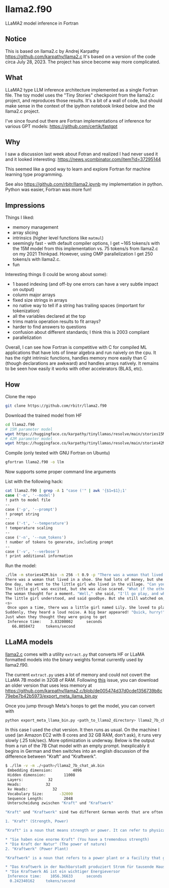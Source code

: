 # llama2.f90
LLaMA2 model inference in Fortran

## Notice

This is based on llama2.c by Andrej Karpathy https://github.com/karpathy/llama2.c It's based on a version of the code circa July 28, 2023. The project has since become way more complicated.

## What

LLaMA2 type LLM inference architecture implemented as a single Fortran file. The toy model uses the "Tiny Stories" checkpoint from the llama2.c project, and reproduces those results. It's a bit of a wall of code, but should make sense in the context of the ipython notebook linked below and the llama2.c project. 

I've since found out there are Fortran implementations of inference for various GPT models: https://github.com/certik/fastgpt 

## Why

I saw a discussion last week about Fotran and realized I had never used it and it looked interesting: https://news.ycombinator.com/item?id=37295144

This seemed like a good way to learn and explore Fortran for machine learning type programming. 

See also https://github.com/rbitr/llama2.ipynb my implementation in python. Python was easier, Fortran was more fun!

## Impressions

Things I liked:

- memory management
- array slicing
- intrinsics (higher level functions like `matmul`)
- seemingly fast - with default compiler options, I get ~165 tokens/s with the 15M model from this implementation vs. 75 tokens/s from llama2.c on my 2021 Thinkpad. However, using OMP parallelization I get 250 tokens/s with llama2.c. 
- fun

Interesting things (I could be wrong about some):

- 1 based indexing (and off-by one errors can have a very subtle impact on output)
- column major arrays
- fixed size strings in arrays
- no native way to tell if a string has trailing spaces (important for tokenization)
- all the variables declared at the top
- trims matrix operation results to fit arrays? 
- harder to find answers to questions
- confusion about different standards; I think this is 2003 compliant
- parallelization  

Overall, I can see how Fortran is competitive with C for compiled ML applications that have lots of linear algebra and run naively on the cpu. It has the right intrinsic functions, handles memory more easily than C (though declarations are awkward) and handles arrays natively. It remains to be seen how easily it works with other accelerators (BLAS, etc). 

## How

Clone the repo
```bash
git clone https://github.com/rbitr/llama2.f90
```

Download the trained model from HF
```bash
cd llama2.f90
# 15M parameter model
wget https://huggingface.co/karpathy/tinyllamas/resolve/main/stories15M.bin
# 42M parameter model
wget https://huggingface.co/karpathy/tinyllamas/resolve/main/stories42M.bin
``` 

Compile (only tested with GNU Fortran on Ubuntu)
```bash
gfortran llama2.f90 -o llm
```

Now supports some proper command line arguments

List with the following hack:
```bash
cat llama2.f90 | grep -A 1 "case ('" | awk '{$1=$1};1'
case ('-m', '--model')
! path to model file
--
case ('-p', '--prompt')
! prompt string
--
case ('-t', '--temperature')
! temperature scaling
--
case ('-n', '--num_tokens')
! number of tokens to generate, including prompt
--
case ('-v', '--verbose')
! print additional information
```

Run the model:


```bash
./llm -m stories42M.bin -n 256 -t 0.9 -p "There was a woman that lived in a shoe"
There was a woman that lived in a shoe. She had lots of money, but she was very selfish.
One day, she went to the little girl who lived in the village. "Can you play with me?" she asked. 
The little girl was excited, but she was also scared. "What if the others show you how to be kind and generous?" she said.
The woman thought for a moment. "Well," she said, "I'll go play, and when I do, I'll be kind."
The little girl understood, and said goodbye. But she still watched on, ready to give the woman something, when she saw
<s>
 Once upon a time, there was a little girl named Lily. She loved to play outside in the sunshine. One day, Lily and her friend Timmy went on a walk in the forest. They saw many trees and birds, and it was very peaceful.
Suddenly, they heard a loud noise. A big bear appeared! "Quick, hurry!" cried Lily to Timmy. They ran as fast as they could, but the bear was getting closer.
Just when they thought they were going to get 
 Inference time:    3.83200002      seconds
   66.8058472     tokens/second
```

## LLaMA models

[llama2.c](https://github.com/karpathy/llama2.c/) comes with a utility `extract.py` that converts HF or LLaMA formatted models into the binary weights format currently used by llama2.f90.

The current `extract.py` uses a lot of memory and could not covert the LLaMA 7B model in 32GB of RAM. Following [this](https://github.com/karpathy/llama2.c/issues/341) issue, you can download an older version that uses less memory at https://github.com/karpathy/llama2.c/blob/de005474d37d0cde1356739b8c79ebe7b42b5973/export_meta_llama_bin.py 

Once you jump through Meta's hoops to get the model, you can convert with

```bash
python export_meta_llama_bin.py <path_to_llama2_directory> llama2_7b_chat_ak.bin
```

In this case I used the chat version. It then runs as usual. On the machine I used (an Amazon EC2 with 8 cores and 32 GB RAM, don't ask), it runs very slowly (.25 tok/sec). More optimization is underway. Below is the output from a run of the 7B Chat model with an empty prompt. Inexplicably it begins in German and then switches into an english discussion of the difference between "Kraft" and "Kraftwerk". 

```bash
$ ./llm -v -m ./<path>/llama2_7b_chat_ak.bin 
 Embedding dimension:         4096
 Hidden dimension:        11008
 Layers:           32
 Heads:           32
 kv Heads:           32
 Vocabulary Size:       -32000
 Sequence Length:         2048
 Unterscheidung zwischen "Kraft" und "Kraftwerk"

"Kraft" und "Kraftwerk" sind two different German words that are often confused with each other. Here's a brief explanation of each word and how they differ:

1. "Kraft" (Strength, Power)

"Kraft" is a noun that means strength or power. It can refer to physical strength, mental strength, or the power of something like a machine or a natural force. For example:

* "Sie haben eine enorme Kraft" (You have a tremendous strength)
* "Die Kraft der Natur" (The power of nature)
2. "Kraftwerk" (Power Plant)

"Kraftwerk" is a noun that refers to a power plant or a facility that generates electricity. It can also refer to a company or organization that produces or distributes electricity. For example:

* "Das Kraftwerk in der Nachbarstadt produziert Strom für tausende Haushalte" (The power plant in the neighboring town produces electricity for thousands of households)
* "Die Kraftwerk AG ist ein wichtiger Energieversor 
 Inference time:    1056.36633      seconds
  0.242340162     tokens/second
```
